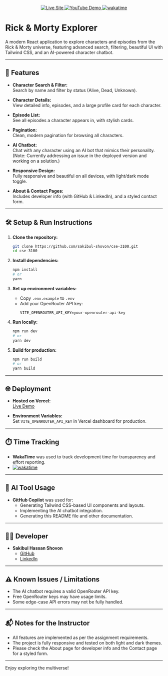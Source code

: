 <p align="center">
  <a href="https://rick-eight-psi.vercel.app/" target="_blank">
    <img src="https://img.shields.io/badge/Live%20Site-Visit-blue?style=for-the-badge&logo=vercel&logoColor=white" alt="Live Site" />
  </a>
  <a href="https://youtu.be/VAFG6upmVYY" target="_blank">
    <img src="https://img.shields.io/badge/YouTube-Video-red?style=for-the-badge&logo=youtube&logoColor=white" alt="YouTube Demo" />
  </a>
  <a href="https://wakatime.com/@85250f49-8411-4f72-ad26-74aa6d9032ec/projects/wtilyconap?start=2025-06-29&end=2025-07-05" target="_blank">
    <img src="https://wakatime.com/badge/user/85250f49-8411-4f72-ad26-74aa6d9032ec/project/d387ec9c-977d-445b-9279-53e31339bc87.svg" alt="wakatime" />
  </a>
</p>

# Rick & Morty Explorer

A modern React application to explore characters and episodes from the Rick & Morty universe, featuring advanced search, filtering, beautiful UI with Tailwind CSS, and an AI-powered character chatbot.

---

## 🚀 Features

- **Character Search & Filter:**  
  Search by name and filter by status (Alive, Dead, Unknown).

- **Character Details:**  
  View detailed info, episodes, and a large profile card for each character.

- **Episode List:**  
  See all episodes a character appears in, with stylish cards.

- **Pagination:**  
  Clean, modern pagination for browsing all characters.

- **AI Chatbot:**  
  Chat with any character using an AI bot that mimics their personality.
  (Note: Currently addressing an issue in the deployed version and working on a solution.)

- **Responsive Design:**  
  Fully responsive and beautiful on all devices, with light/dark mode toggle.

- **About & Contact Pages:**  
  Includes developer info (with GitHub & LinkedIn), and a styled contact form.

---

## 🛠️ Setup & Run Instructions

1. **Clone the repository:**
   ```sh
   git clone https://github.com/sakibul-shovon/cse-3100.git
   cd cse-3100
   ```

2. **Install dependencies:**
   ```sh
   npm install
   # or
   yarn
   ```

3. **Set up environment variables:**
   - Copy `.env.example` to `.env`
   - Add your OpenRouter API key:
     ```
     VITE_OPENROUTER_API_KEY=your-openrouter-api-key
     ```

4. **Run locally:**
   ```sh
   npm run dev
   # or
   yarn dev
   ```

5. **Build for production:**
   ```sh
   npm run build
   # or
   yarn build
   ```

---

## 🌐 Deployment

- **Hosted on Vercel:**  
  [Live Demo](https://rick-eight-psi.vercel.app/)

- **Environment Variables:**  
  Set `VITE_OPENROUTER_API_KEY` in Vercel dashboard for production.

---

## ⏱️ Time Tracking

- **WakaTime** was used to track development time for transparency and effort reporting.
- [![wakatime](https://wakatime.com/badge/user/85250f49-8411-4f72-ad26-74aa6d9032ec/project/d387ec9c-977d-445b-9279-53e31339bc87.svg)](https://wakatime.com/@85250f49-8411-4f72-ad26-74aa6d9032ec/projects/wtilyconap?start=2025-06-29&end=2025-07-05)

---

## 📝 AI Tool Usage

- **GitHub Copilot** was used for:
  - Generating Tailwind CSS-based UI components and layouts.
  - Implementing the AI chatbot integration.
  - Generating this README file and other documentation.

---

## 🧑‍💻 Developer

- **Sakibul Hassan Shovon**
  - [GitHub](https://github.com/sakibul-shovon)
  - [LinkedIn](https://www.linkedin.com/in/sakibul-hassan-shovon/)

---

## ⚠️ Known Issues / Limitations

- The AI chatbot requires a valid OpenRouter API key.
- Free OpenRouter keys may have usage limits.
- Some edge-case API errors may not be fully handled.

---

## 📬 Notes for the Instructor

- All features are implemented as per the assignment requirements.
- The project is fully responsive and tested on both light and dark themes.
- Please check the About page for developer info and the Contact page for a styled form.

---

Enjoy exploring the multiverse!